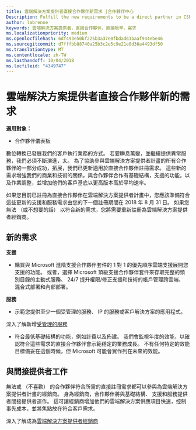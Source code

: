 ```yaml
---
title: 雲端解決方案提供者直接合作夥伴新需求 |合作夥伴中心
Description: Fulfill the new requirements to be a direct partner in CSP
author: labrenne
keywords: 雲端解決方案提供者，直接合作夥伴，直接帳單，需求
ms.localizationpriority: medium
ms.openlocfilehash: 6df493e50bf225b3a37e0fbdad61baaf944ebe46
ms.sourcegitcommit: d7fffbb88740a25b3c2e5c9e21e0d36a4493df50
ms.translationtype: MT
ms.contentlocale: zh-TW
ms.lasthandoff: 10/04/2018
ms.locfileid: "4349747"
---
```

# <a name="csp-direct-partner-new-requirements"></a>雲端解決方案提供者直接合作夥伴新的需求

**適用對象：**

- 合作夥伴儀表板

數位轉換已發展我們的客戶執行業務的方式。 若要瞬息萬變，並繼續提供異常服務，我們必須不斷演進，太。 為了協助參與雲端解決方案提供者計畫的所有合作夥伴的一部分成功，拓展，我們已更新適用於直接合作夥伴註冊需求。 這些新的需求增強我們的商業和技術的關係，與合作夥伴合作有基礎結構，支援的功能，以及作業調整，並增加他們的客戶基底以更高版本高於平均速率。

如果您目前已註冊為直接合作夥伴在雲端解決方案提供者計畫中，您應該準備符合這些更新的支援和服務需求由您的下一個註冊期間在 2018 年 8 月 31 日。 如果您無法 （或不想要的話） 以符合新的需求，您將需要重新註冊為雲端解決方案提供者經銷商。

## <a name="the-new-requirements"></a>新的需求

**支援**

- 購買與 Microsoft 進階支援合作夥伴套件的 1 對 1 的優先順序雲端支援展開您支援的功能。 或者，選擇 Microsoft 頂級支援合作夥伴套件來存取完整的類別目錄的主動式服務、 24/7 提升權限/修正支援和技術的帳戶管理跨雲端、 混合式部署和內部部署。 

**服務**

- 示範您提供至少一個受管理的服務、 IP 的服務或客戶解決方案的應用程式。 

深入了解新增[受管理的服務](https://partner.microsoft.com/business-opportunities/managed-services-provider) 

- 符合最低基礎結構的功能，例如計費以及佈建。
我們會監視年度的效能，以確認符合這些需求的直接合作夥伴會示範穩定的業務成長。 不有任何特定的效能目標備妥在這個時候，但 Microsoft 可能會實作列在未來的效能。 

## <a name="working-with-an-indirect-provider"></a>與間接提供者工作

無法或 （不喜歡） 的合作夥伴符合所需的直接註冊需求都可以參與為雲端解決方案提供者計畫的經銷商。 身為經銷商，合作夥伴將與基礎結構、 支援和服務提供者間接提供者運作。 這可讓經銷商增加他們的雲端解決方案供應項目快速，控制事先成本，並將焦點放在符合客戶需求。  

深入了解成為[雲端解決方案提供者經銷商](https://partner.microsoft.com/cloud-solution-provider)



